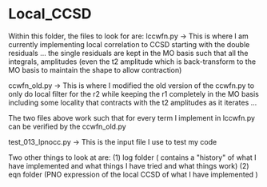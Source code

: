 # Local_CCSD
Within this folder, the files to look for are:
lccwfn.py -> This is where I am currently implementing local correlation to CCSD starting with the double residuals ...
             the single residuals are kept in the MO basis such that all the integrals, amplitudes (even the t2 amplitude which is back-transform 
             to the MO basis to maintain the shape to allow contraction) 
             
ccwfn_old.py -> This is where I modified the old version of the ccwfn.py to only do local filter for the r2 while keeping the r1 completely in the MO basis
             including some locality that contracts with the t2 amplitudes as it iterates ...
          
The two files above work such that for every term I implement in lccwfn.py can be verified by the ccwfn_old.py 

test_013_lpnocc.py -> This is the input file I use to test my code 

Two other things to look at are: (1) log folder ( contains a "history" of what I have implemented and what things I have tried and what things work) 
(2) eqn folder (PNO expression of the local CCSD of what I have implemented )
